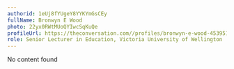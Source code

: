 ```yaml
---
authorid: 1eUj8fYUgeY8YYKYmGsCEy
fullName: Bronwyn E Wood
photo: 22yx0RWtMUoQYIwcSqKuQe
profileUrl: https://theconversation.com//profiles/bronwyn-e-wood-453951
role: Senior Lecturer in Education, Victoria University of Wellington
---
```

No content found